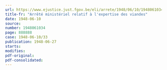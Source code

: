 ```yaml
---
url: https://www.ejustice.just.fgov.be/eli/arrete/1948/06/10/1948061034/justel
title-fr: "Arrêté ministériel relatif à l'expertise des viandes"
date: 1948-06-10
source:
number: 1948061034
page: 888888
case: 1948-06-10/33
publication: 1948-06-27
starts:
modifies:
pdf-original:
pdf-consolidated:
---
```


